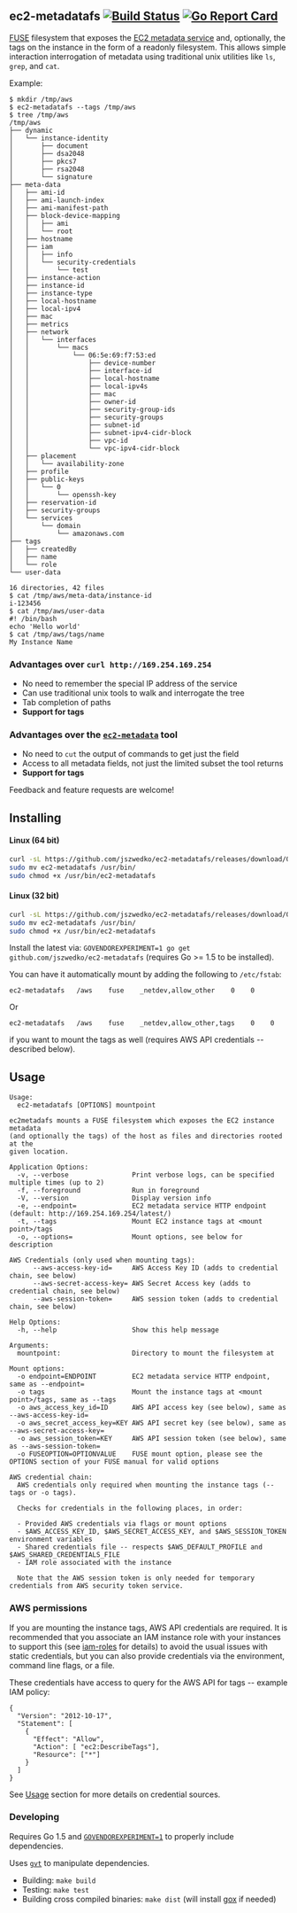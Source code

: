 ## ec2-metadatafs [![Build Status](https://travis-ci.org/jszwedko/ec2-metadatafs.svg?branch=master)](https://travis-ci.org/jszwedko/ec2-metadatafs) [![Go Report Card](https://goreportcard.com/badge/github.com/jszwedko/ec2-metadatafs)](https://goreportcard.com/report/github.com/jszwedko/ec2-metadatafs)

[FUSE](https://github.com/libfuse/libfuse) filesystem that exposes the [EC2
metadata
service](http://docs.aws.amazon.com/AWSEC2/latest/UserGuide/ec2-instance-metadata.html)
and, optionally, the tags on the instance in the form of a readonly filesystem.
This allows simple interaction interrogation of metadata using traditional unix
utilities like `ls`, `grep`, and `cat`.

Example:
```
$ mkdir /tmp/aws
$ ec2-metadatafs --tags /tmp/aws
$ tree /tmp/aws
/tmp/aws
├── dynamic
│   └── instance-identity
│       ├── document
│       ├── dsa2048
│       ├── pkcs7
│       ├── rsa2048
│       └── signature
├── meta-data
│   ├── ami-id
│   ├── ami-launch-index
│   ├── ami-manifest-path
│   ├── block-device-mapping
│   │   ├── ami
│   │   └── root
│   ├── hostname
│   ├── iam
│   │   ├── info
│   │   └── security-credentials
│   │       └── test
│   ├── instance-action
│   ├── instance-id
│   ├── instance-type
│   ├── local-hostname
│   ├── local-ipv4
│   ├── mac
│   ├── metrics
│   ├── network
│   │   └── interfaces
│   │       └── macs
│   │           └── 06:5e:69:f7:53:ed
│   │               ├── device-number
│   │               ├── interface-id
│   │               ├── local-hostname
│   │               ├── local-ipv4s
│   │               ├── mac
│   │               ├── owner-id
│   │               ├── security-group-ids
│   │               ├── security-groups
│   │               ├── subnet-id
│   │               ├── subnet-ipv4-cidr-block
│   │               ├── vpc-id
│   │               └── vpc-ipv4-cidr-block
│   ├── placement
│   │   └── availability-zone
│   ├── profile
│   ├── public-keys
│   │   └── 0
│   │       └── openssh-key
│   ├── reservation-id
│   ├── security-groups
│   └── services
│       └── domain
│           └── amazonaws.com
├── tags
│   ├── createdBy
│   ├── name
│   └── role
└── user-data

16 directories, 42 files
$ cat /tmp/aws/meta-data/instance-id
i-123456
$ cat /tmp/aws/user-data
#! /bin/bash
echo 'Hello world'
$ cat /tmp/aws/tags/name
My Instance Name
```

### Advantages over `curl http://169.254.169.254`

* No need to remember the special IP address of the service
* Can use traditional unix tools to walk and interrogate the tree
* Tab completion of paths
* **Support for tags**

### Advantages over the [`ec2-metadata`](http://aws.amazon.com/code/1825) tool

* No need to `cut` the output of commands to get just the field
* Access to all metadata fields, not just the limited subset the tool returns
* **Support for tags**

Feedback and feature requests are welcome!

## Installing

#### Linux (64 bit)

```bash
curl -sL https://github.com/jszwedko/ec2-metadatafs/releases/download/0.2.0/linux_amd64 > ec2-metadatafs
sudo mv ec2-metadatafs /usr/bin/
sudo chmod +x /usr/bin/ec2-metadatafs
```

#### Linux (32 bit)

```bash
curl -sL https://github.com/jszwedko/ec2-metadatafs/releases/download/0.2.0/linux_386 > ec2-metadatafs
sudo mv ec2-metadatafs /usr/bin/
sudo chmod +x /usr/bin/ec2-metadatafs
```

Install the latest via: `GOVENDOREXPERIMENT=1 go get
github.com/jszwedko/ec2-metadatafs` (requires Go >= 1.5 to be installed).

You can have it automatically mount by adding the following to `/etc/fstab`:

`ec2-metadatafs   /aws    fuse    _netdev,allow_other    0    0`

Or

`ec2-metadatafs   /aws    fuse    _netdev,allow_other,tags    0    0`

if you want to mount the tags as well (requires AWS API credentials -- described below).

## Usage

```
Usage:
  ec2-metadatafs [OPTIONS] mountpoint

ec2metadafs mounts a FUSE filesystem which exposes the EC2 instance metadata
(and optionally the tags) of the host as files and directories rooted at the
given location.

Application Options:
  -v, --verbose                Print verbose logs, can be specified multiple times (up to 2)
  -f, --foreground             Run in foreground
  -V, --version                Display version info
  -e, --endpoint=              EC2 metadata service HTTP endpoint (default: http://169.254.169.254/latest/)
  -t, --tags                   Mount EC2 instance tags at <mount point>/tags
  -o, --options=               Mount options, see below for description

AWS Credentials (only used when mounting tags):
      --aws-access-key-id=     AWS Access Key ID (adds to credential chain, see below)
      --aws-secret-access-key= AWS Secret Access key (adds to credential chain, see below)
      --aws-session-token=     AWS session token (adds to credential chain, see below)

Help Options:
  -h, --help                   Show this help message

Arguments:
  mountpoint:                  Directory to mount the filesystem at

Mount options:
  -o endpoint=ENDPOINT         EC2 metadata service HTTP endpoint, same as --endpoint=
  -o tags                      Mount the instance tags at <mount point>/tags, same as --tags
  -o aws_access_key_id=ID      AWS API access key (see below), same as --aws-access-key-id=
  -o aws_secret_access_key=KEY AWS API secret key (see below), same as --aws-secret-access-key=
  -o aws_session_token=KEY     AWS API session token (see below), same as --aws-session-token=
  -o FUSEOPTION=OPTIONVALUE    FUSE mount option, please see the OPTIONS section of your FUSE manual for valid options

AWS credential chain:
  AWS credentials only required when mounting the instance tags (--tags or -o tags).

  Checks for credentials in the following places, in order:

  - Provided AWS credentials via flags or mount options
  - $AWS_ACCESS_KEY_ID, $AWS_SECRET_ACCESS_KEY, and $AWS_SESSION_TOKEN environment variables
  - Shared credentials file -- respects $AWS_DEFAULT_PROFILE and $AWS_SHARED_CREDENTIALS_FILE
  - IAM role associated with the instance

  Note that the AWS session token is only needed for temporary credentials from AWS security token service.
```

### AWS permissions

If you are mounting the instance tags, AWS API credentials are required. It is
recommended that you associate an IAM instance role with your instances to
support this (see
[iam-roles](http://docs.aws.amazon.com/AWSEC2/latest/UserGuide/iam-roles-for-amazon-ec2.html)
for details) to avoid the usual issues with static credentials, but you can
also provide credentials via the environment, command line flags, or a file.

These credentials have access to query for the AWS API for tags -- example IAM policy:

```
{
  "Version": "2012-10-17",
  "Statement": [
    {
      "Effect": "Allow",
      "Action": [ "ec2:DescribeTags"],
      "Resource": ["*"]
    }
  ]
}
```

See [Usage](#usage) section for more details on credential sources.

### Developing

Requires Go 1.5 and
[`GOVENDOREXPERIMENT=1`](https://docs.google.com/document/d/1Bz5-UB7g2uPBdOx-rw5t9MxJwkfpx90cqG9AFL0JAYo/edit)
to properly include dependencies.

Uses [`gvt`](https://github.com/FiloSottile/gvt) to manipulate dependencies.

- Building: `make build`
- Testing: `make test`
- Building cross compiled binaries: `make dist` (will install
  [gox](https://github.com/mitchellh/gox) if needed)
